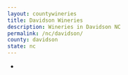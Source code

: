 ```yaml
---
layout: countywineries
title: Davidson Wineries
description: Wineries in Davidson NC
permalink: /nc/davidson/
county: davidson
state: nc
---
```

-
